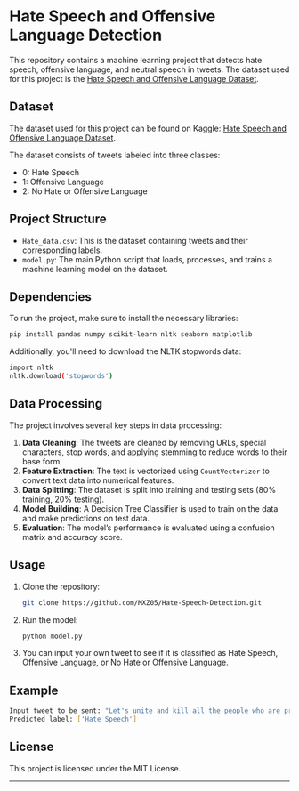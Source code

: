 # Hate Speech and Offensive Language Detection

This repository contains a machine learning project that detects hate speech, offensive language, and neutral speech in tweets. The dataset used for this project is the [Hate Speech and Offensive Language Dataset](https://www.kaggle.com/datasets/mrmorj/hate-speech-and-offensive-language-dataset).

## Dataset
The dataset used for this project can be found on Kaggle: [Hate Speech and Offensive Language Dataset](https://www.kaggle.com/datasets/mrmorj/hate-speech-and-offensive-language-dataset).

The dataset consists of tweets labeled into three classes:
- 0: Hate Speech
- 1: Offensive Language
- 2: No Hate or Offensive Language

## Project Structure

- `Hate_data.csv`: This is the dataset containing tweets and their corresponding labels.
- `model.py`: The main Python script that loads, processes, and trains a machine learning model on the dataset.

## Dependencies

To run the project, make sure to install the necessary libraries:

```bash
pip install pandas numpy scikit-learn nltk seaborn matplotlib
```

Additionally, you'll need to download the NLTK stopwords data:

```bash
import nltk
nltk.download('stopwords')
```

## Data Processing

The project involves several key steps in data processing:

1. **Data Cleaning**: The tweets are cleaned by removing URLs, special characters, stop words, and applying stemming to reduce words to their base form.
2. **Feature Extraction**: The text is vectorized using `CountVectorizer` to convert text data into numerical features.
3. **Data Splitting**: The dataset is split into training and testing sets (80% training, 20% testing).
4. **Model Building**: A Decision Tree Classifier is used to train on the data and make predictions on test data.
5. **Evaluation**: The model’s performance is evaluated using a confusion matrix and accuracy score.

## Usage

1. Clone the repository:
    ```bash
   git clone https://github.com/MXZ05/Hate-Speech-Detection.git
    ```

2. Run the model:
    ```bash
    python model.py
    ```

3. You can input your own tweet to see if it is classified as Hate Speech, Offensive Language, or No Hate or Offensive Language.

## Example

```bash
Input tweet to be sent: "Let's unite and kill all the people who are protesting against the government"
Predicted label: ['Hate Speech']
```

## License

This project is licensed under the MIT License.

---
